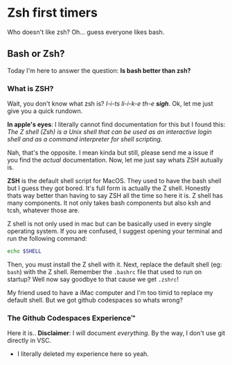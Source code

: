 # Zsh first timers
Who doesn't like zsh? Oh... guess everyone likes bash.

## Bash or Zsh?
Today I'm here to answer the question: **Is bash better than zsh?**

### What is ZSH?
Wait, you don't know what zsh is? *I-i-ts li-i-k-e th-e **sigh***. Ok, let me just give you a quick rundown.

**In apple's eyes**: I literally cannot find documentation for this but I found this: *The Z shell (Zsh) is a Unix shell that can be used as an interactive login shell and as a command interpreter for shell scripting.*

Nah, that's the opposite. I mean kinda but still, please send me a issue if you find the *actual* documentation. Now, let me just say whats ZSH autually is.

**ZSH** is the default shell script for MacOS. They used to have the bash shell but I guess they got bored. It's full form is actually the Z shell. Honestly thats way better than having to say ZSH all the time so here it is. Z shell has many components. It not only takes bash components but also ksh and tcsh, whatever those are.

Z shell is not only used in mac but can be basically used in every single operating system. If you are confused, I suggest opening your terminal and run the following command: 
```bash
echo $SHELL
```
Then, you must install the Z shell with it. Next, replace the default shell (eg: `bash`) with the Z shell. Remember the `.bashrc` file that used to run on startup? Well now say goodbye to that cause we get `.zshrc`!


My friend used to have a iMac computer and I'm too timid to replace my default shell. But we got github codespaces so whats wrong?

### The Github Codespaces Experience™
Here it is..
**Disclaimer**: I will document *everything*. By the way, I don't use git directly in VSC.
* I literally deleted my experience here so yeah.
